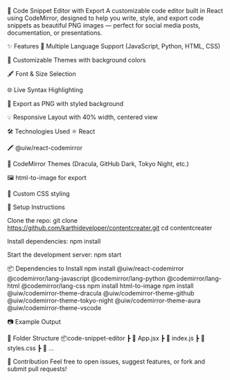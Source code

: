 🎨 Code Snippet Editor with Export
A customizable code editor built in React using CodeMirror, designed to help you write, style, and export code snippets as beautiful PNG images — perfect for social media posts, documentation, or presentations.

✨ Features
🧠 Multiple Language Support (JavaScript, Python, HTML, CSS)

🎨 Customizable Themes with background colors

🖋️ Font & Size Selection

🌐 Live Syntax Highlighting

📸 Export as PNG with styled background

💡 Responsive Layout with 40% width, centered view

🛠 Technologies Used
⚛️ React

🖍️ @uiw/react-codemirror

🌈 CodeMirror Themes (Dracula, GitHub Dark, Tokyo Night, etc.)

🖼️ html-to-image for export

🎨 Custom CSS styling

🚀 Setup Instructions

Clone the repo:
git clone https://github.com/karthideveloper/contentcreater.git
cd contentcreater

Install dependencies:
npm install

Start the development server:
npm start

📦 Dependencies to Install
npm install @uiw/react-codemirror @codemirror/lang-javascript @codemirror/lang-python @codemirror/lang-html @codemirror/lang-css
npm install html-to-image
npm install @uiw/codemirror-theme-dracula @uiw/codemirror-theme-github @uiw/codemirror-theme-tokyo-night @uiw/codemirror-theme-aura @uiw/codemirror-theme-vscode

📷 Example Output


📁 Folder Structure
📦code-snippet-editor
 ┣ 📜 App.jsx
 ┣ 📜 index.js
 ┣ 📜 styles.css
 ┣ 📜 ...

🙌 Contribution
Feel free to open issues, suggest features, or fork and submit pull requests!

